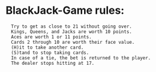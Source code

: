 # BlackJack-Game rules:
      Try to get as close to 21 without going over.
      Kings, Queens, and Jacks are worth 10 points.
      Aces are worth 1 or 11 points.
      Cards 2 through 10 are worth their face value.
      (H)it to take another card.
      (S)tand to stop taking cards.
      In case of a tie, the bet is returned to the player.
      The dealer stops hitting at 17.
